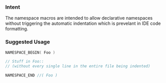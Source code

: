 ### Intent

The namespace macros are intended to allow declarative namespaces without triggering the automatic indentation which is prevelant in IDE code formatting.

### Suggested Usage

```C++
NAMESPACE_BEGIN( Foo )

// Stuff in Foo::
// (without every single line in the entire file being indented)

NAMESPACE_END //( Foo )
```
